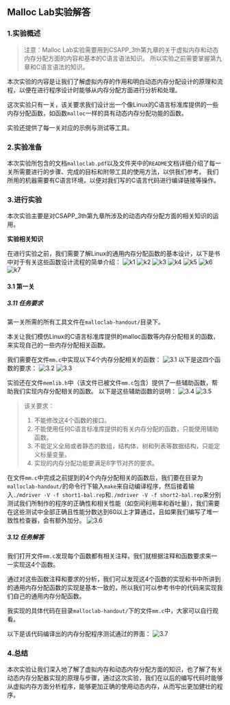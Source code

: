 ## Malloc Lab实验解答

### 1.实验概述

> 注意：Malloc Lab实验需要用到CSAPP_3th第九章的关于虚拟内存和动态内存分配方面的内容和基本的C语言语法知识。
> 所以实验之前需要掌握第九章和C语言语法的知识。

本次实验的内容是让我们了解虚拟内存的作用和明白动态内存分配设计的原理和流程，以便在进行程序设计时能够从内存分配方面进行分析和处理。

这次实验只有一关，该关要求我们设计出一个像Linux的C语言标准库提供的一些内存分配函数，如函数`malloc`一样的具有动态内存分配功能的函数。

实验还提供了每一关对应的示例与测试等工具。

### 2.实验准备

本次实验所包含的文档`malloclab.pdf`以及文件夹中的`README`文档详细介绍了每一关所需要进行的步骤、完成的目标和附带工具的使用方法，以供我们参考。
我们所用的机器需要有C语言环境，以便对我们写的C语言代码进行编译链接等操作。

### 3.进行实验

本次实验主要是对CSAPP_3th第九章所涉及的动态内存分配方面的相关知识的运用。

**实验相关知识**

在进行实验之前，我们需要了解Linux的通用内存分配函数的基本设计，以下是书中对于有关这些函数设计流程的简单介绍：
![k1](image/2021-10-27-22-34-21.png)
![k2](image/2021-10-27-22-34-40.png)
![k3](image/2021-10-27-22-34-56.png)
![k4](image/2021-10-27-22-35-25.png)
![k5](image/2021-10-27-22-35-41.png)
![k6](image/2021-10-27-22-35-56.png)
![k7](image/2021-10-27-22-36-14.png)

#### 3.1 第一关

##### 3.11 任务要求

第一关所需的所有工具文件在`malloclab-handout/`目录下。

本关让我们模仿Linux的C语言标准库提供的malloc函数等内存分配相关的函数，来实现自己的一些内存分配相关函数。

我们需要在文件`mm.c`中实现以下4个内存分配相关的函数：
![3.1](image/2021-10-27-22-41-11.png)
以下是这四个函数的要求：
![3.2](image/2021-10-27-22-42-21.png)
![3.3](image/2021-10-27-22-42-34.png)

实验还在文件`memlib.h`中（该文件已被文件`mm.c`包含）提供了一些辅助函数，帮助我们实现内存分配相关的函数。
以下是这些辅助函数的说明：
![3.4](image/2021-10-27-22-46-42.png)
![3.5](image/2021-10-27-22-46-54.png)

> 该关要求：
> 1. 不能修改这4个函数的接口。
> 2. 不能使用任何C语言标准库提供的有关内存分配的函数，只能使用辅助函数。
> 3. 不能定义全局或者静态的数组，结构体，树和列表等数据结构，只能定义标量变量。
> 4. 实现的内存分配功能要满足8字节对齐的要求。

在文件`mm.c`中完成之前提到的4个内存分配相关的函数后，我们要在目录为`malloclab-handout/`的命令行下输入`make`来自动编译程序，然后接着输入`./mdriver -V -f short1-bal.rep`和`./mdriver -V -f short2-bal.rep`来分别测试我们所制作的程序的正确性和相关性能（如空间利用率和吞吐量），我们需要在这些测试中全部正确且性能分数达到60以上才算通过，且如果我们编写了堆一致性检查器，会有额外加分。
![3.6](image/2021-10-27-22-58-24.png)

##### 3.12 任务解答

我们打开文件`mm.c`发现每个函数都有相关注释，我们就根据注释和函数要求来一一实现这4个函数。

通过对这些函数注释和要求的分析，我们可以发现这4个函数的实现和书中所讲到的通用内存分配函数的实现是基本一致的，所以我们可以参考书中的代码来实现我们自己的通用内存分配函数。

我实现的具体代码在目录`malloclab-handout/`下的文件`mm.c`中，大家可以自行观看。

以下是该代码编译出的内存分配程序测试通过的界面：
![3.7](image/2021-10-27-23-07-07.png)

### 4.总结

本次实验让我们深入地了解了虚拟内存和动态内存分配方面的知识，也了解了有关动态内存分配器实现的原理与步骤，通过这次实验，我们在以后的编写代码时能够从虚拟内存方面分析程序，能够更加正确的使用动态内存，从而写出更加健壮的程序。
